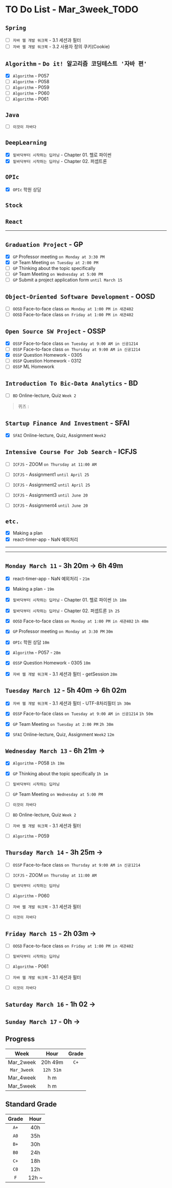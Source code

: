 # TO Do List - Mar_3week_TODO

## `Spring`
- [ ] `자바 웹 개발 워크북` - 3.1 세션과 필터
- [ ] `자바 웹 개발 워크북` - 3.2 사용자 정의 쿠키(Cookie)

## `Algorithm` - `Do it! 알고리즘 코딩테스트 '자바 편'`
- [x] `Algorithm` - P057
- [ ] `Algorithm` - P058
- [ ] `Algorithm` - P059
- [ ] `Algorithm` - P060
- [ ] `Algorithm` - P061

## `Java`
- [ ] `이것이 자바다`

## `DeepLearning`
- [x] `밑바닥부터 시작하는 딥러닝` - Chapter 01. 헬로 파이썬
- [x] `밑바닥부터 시작하는 딥러닝` - Chapter 02. 퍼셉트론

## `OPIc`
- [x] `OPIc` 학원 상담

## `Stock`
## `React`
---

## `Graduation Project` - GP
- [x] `GP` Professor meeting `on Monday at 3:30 PM`
- [x] `GP` Team Meeting `on Tuesday at 2:00 PM`
- [ ] `GP` Thinking about the topic specifically
- [ ] `GP` Team Meeting `on Wednesday at 5:00 PM`
- [ ] `GP` Submit a project application form `until March 15`

## `Object-Oriented Software Development` - OOSD
- [ ] `OOSD` Face-to-face class `on Monday at 1:00 PM in 새관402`
- [ ] `OOSD` Face-to-face class `on Friday at 1:00 PM in 새관402`

## `Open Source SW Project` - OSSP
- [x] `OSSP` Face-to-face class `on Tuesday at 9:00 AM in 신공1214`
- [ ] `OSSP` Face-to-face class `on Thursday at 9:00 AM in 신공1214`
- [x] `OSSP` Question Homework - 0305 
- [ ] `OSSP` Question Homework - 0312
- [ ] `OSSP` ML Homework

## `Introduction To Bic-Data Analytics` - BD
- [ ] `BD` Online-lecture, Quiz `Week 2`
> 퀴즈 : 

## `Startup Finance And Investment` - SFAI
- [x] `SFAI` Online-lecture, Quiz, Assignment `Week2`

## `Intensive Course For Job Search` - ICFJS
- [ ] `ICFJS` - ZOOM `on Thursday at 11:00 AM`

- [ ] `ICFJS` - Assignment1 `until April 25`
- [ ] `ICFJS` - Assignment2 `until April 25`
- [ ] `ICFJS` - Assignment3 `until June 20`
- [ ] `ICFJS` - Assignment4 `until June 20`

## `etc.`
- [x] Making a plan
- [x] react-timer-app - NaN 예외처리

---
---

## `Monday March 11` - 3h 20m -> 6h 49m
- [x] react-timer-app - NaN 예외처리 - `21m`
- [x] Making a plan - `19m`
- [x] `밑바닥부터 시작하는 딥러닝` - Chapter 01. 헬로 파이썬 `1h 18m`
- [x] `밑바닥부터 시작하는 딥러닝` - Chapter 02. 퍼셉트론 `1h 25`
- [x] `OOSD` Face-to-face class `on Monday at 1:00 PM in 새관402` `1h 40m`
- [x] `GP` Professor meeting `on Monday at 3:30 PM` `30m`
- [x] `OPIc` 학원 상담  `10m`
- [x] `Algorithm` - P057 - `28m`
- [x] `OSSP` Question Homework - 0305 `10m`
- [x] `자바 웹 개발 워크북` - 3.1 세션과 필터 - getSession `28m`


## `Tuesday March 12` - 5h 40m -> 6h 02m
- [x] `자바 웹 개발 워크북` - 3.1 세션과 필터 - UTF-8처리필터 `1h 30m`
- [x] `OSSP` Face-to-face class `on Tuesday at 9:00 AM in 신공1214` `1h 50m`
- [x] `GP` Team Meeting `on Tuesday at 2:00 PM` `2h 30m`
- [x] `SFAI` Online-lecture, Quiz, Assignment `Week2` `12m`


## `Wednesday March 13` - 6h 21m -> 
- [x] `Algorithm` - P058  `1h 19m`
- [x] `GP` Thinking about the topic specifically  `1h 1m`
- [ ] `밑바닥부터 시작하는 딥러닝`
- [ ] `GP` Team Meeting `on Wednesday at 5:00 PM`
- [ ] `이것이 자바다`
- [ ] `BD` Online-lecture, Quiz `Week 2`
- [ ] `자바 웹 개발 워크북` - 3.1 세션과 필터
- [ ] `Algorithm` - P059


## `Thursday March 14` - 3h 25m ->
- [ ] `OSSP` Face-to-face class `on Thursday at 9:00 AM in 신공1214`
- [ ] `ICFJS` - ZOOM `on Thursday at 11:00 AM`
- [ ] `밑바닥부터 시작하는 딥러닝`
- [ ] `Algorithm` - P060
- [ ] `자바 웹 개발 워크북` - 3.1 세션과 필터
- [ ] `이것이 자바다`


## `Friday March 15` - 2h 03m ->
- [ ] `OOSD` Face-to-face class `on Friday at 1:00 PM in 새관402`
- [ ] `밑바닥부터 시작하는 딥러닝`
- [ ] `Algorithm` - P061
- [ ] `자바 웹 개발 워크북` - 3.1 세션과 필터
- [ ] `이것이 자바다`


## `Saturday March 16` - 1h 02 ->


## `Sunday March 17` - 0h ->



## Progress
| Week | Hour | Grade |
|:---:|:---:|:---:|
|Mar_2week|20h 49m|`C+`|
|`Mar_3week`|`12h 51m`||
|Mar_4week|h m||
|Mar_5week|h m||


## Standard Grade
| Grade | Hour |
|:---:|:---:|
|`A+`|40h|
|`A0`|35h|
|`B+`|30h|
|`B0`|24h|
|`C+`|18h|
|`C0`|12h|
|`F`|12h ~|
